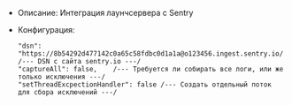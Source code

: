 + Описание: Интеграция лаунчсервера с Sentry
+ Конфигурация:

      "dsn": "https://8b54292d477142c0a65c58fdbc0d1a1a@o123456.ingest.sentry.io/1234567",   /--- DSN с сайта sentry.io ---/
      "captureAll": false,    /--- Требуется ли собирать все логи, или же только исключения ---/
      "setThreadExcpectionHandler": false /--- Создать отдельный поток для сбора исключений ---/
